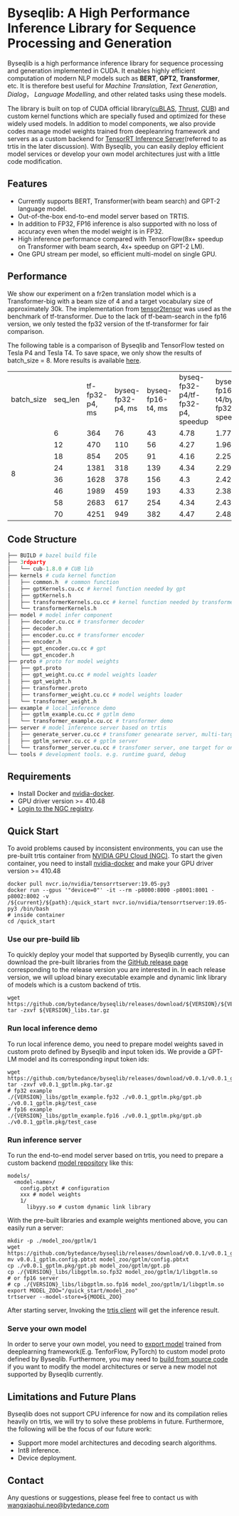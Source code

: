 # Byseqlib: A High Performance Inference Library for Sequence Processing and Generation

Byseqlib is a high performance inference library for sequence processing and generation implemented in CUDA. 
It enables highly efficient computation of modern NLP models such as **BERT**, **GPT2**, **Transformer**, etc. 
It is therefore best useful for *Machine Translation*, *Text Generation*, *Dialog*， *Language Modelling*, and other related tasks using these models. 

The library is built on top of CUDA official library([cuBLAS](https://docs.nvidia.com/cuda/cublas/index.html),
[Thrust](https://docs.nvidia.com/cuda/thrust/index.html), [CUB](http://nvlabs.github.io/cub/)) and custom kernel functions which are specially fused and optimized for these widely used models. In addition to model components, we also provide codes
manage model weights trained from deepleanring framework and servers as a custom backend for
[TensorRT Inference
Server](https://docs.nvidia.com/deeplearning/sdk/inference-server-archived/tensorrt_inference_server_120/tensorrt-inference-server-guide/docs/quickstart.html)(referred
to as trtis in the later discussion). With Byseqlib, you can easily deploy efficient model services or develop
your own model architectures just with a little code modification.


## Features
- Currently supports BERT, Transformer(with beam search) and GPT-2 language model.
- Out-of-the-box end-to-end model server based on TRTIS.
- In addition to FP32, FP16 inference is also supported with no loss of accuracy even when the model weight is in FP32.
- High inference performance compared with TensorFlow(8x+ speedup on Transformer with beam search,
  4x+ speedup on GPT-2 LM).
- One GPU stream per model, so efficient multi-model on single GPU.


## Performance
We show our experiment on a fr2en translation model which is a Transformer-big with
a beam size of 4 and a target vocabulary size of approximately 30k. The implementation from
[tensor2tensor](https://github.com/tensorflow/tensor2tensor/blob/master/tensor2tensor/models/transformer.py)
was used as the benchmark of tf-transformer. Due to the lack of tf-beam-search in the fp16
version, we only tested the fp32 version of the tf-transformer for fair comparison.

The following table is a comparison of Byseqlib and TensorFlow tested on Tesla P4 and Tesla T4. To
save space, we only show the results of batch_size = 8. More results is available
[here](./docs/performance.md).
<table>
   <tr>
      <td>batch_size</td>
      <td>seq_len</td>
      <td>tf-fp32-p4, ms</td>
      <td>byseq-fp32-p4, ms</td>
      <td>byseq-fp16-t4, ms</td>
      <td>byseq-fp32-p4/tf-fp32-p4, speedup</td>
      <td>byseq-fp16-t4/byseq-fp32-p4, speedup</td>
      <td>byseq-fp16-t4/tf-fp32-p4, speedup</td>
   </tr>
   <tr>
      <td rowspan="8">8</td>
      <td>6</td>
      <td>364</td>
      <td>76</td>
      <td>43</td>
      <td>4.78</td>
      <td>1.77</td>
      <td>8.47</td>
   </tr>
   <tr>
      <td>12</td>
      <td>470</td>
      <td>110</td>
      <td>56</td>
      <td>4.27</td>
      <td>1.96</td>
      <td>8.39</td>
   </tr>
   <tr>
      <td>18</td>
      <td>854</td>
      <td>205</td>
      <td>91</td>
      <td>4.16</td>
      <td>2.25</td>
      <td>9.38</td>
   </tr>
   <tr>
      <td>24</td>
      <td>1381</td>
      <td>318</td>
      <td>139</td>
      <td>4.34</td>
      <td>2.29</td>
      <td>9.94</td>
   </tr>
   <tr>
      <td>36</td>
      <td>1628</td>
      <td>378</td>
      <td>156</td>
      <td>4.3</td>
      <td>2.42</td>
      <td>10.44</td>
   </tr>
   <tr>
      <td>46</td>
      <td>1989</td>
      <td>459</td>
      <td>193</td>
      <td>4.33</td>
      <td>2.38</td>
      <td>10.31</td>
   </tr>
   <tr>
      <td>58</td>
      <td>2683</td>
      <td>617</td>
      <td>254</td>
      <td>4.34</td>
      <td>2.43</td>
      <td>10.56</td>
   </tr>
   <tr>
      <td>70</td>
      <td>4251</td>
      <td>949</td>
      <td>382</td>
      <td>4.47</td>
      <td>2.48</td>
      <td>11.13</td>
   </tr>
</table>

## Code Structure
```python
├── BUILD # bazel build file
├── 3rdparty
│   └── cub-1.8.0 # CUB lib
├── kernels # cuda kernel function
│   ├── common.h  # common function
│   ├── gptKernels.cu.cc # kernel function needed by gpt
│   ├── gptKernels.h
│   ├── transformerKernels.cu.cc # kernel function needed by transformer
│   └── transformerKernels.h
├── model # model infer component
│   ├── decoder.cu.cc # transformer decoder
│   ├── decoder.h 
│   ├── encoder.cu.cc # transformer encoder
│   ├── encoder.h
│   ├── gpt_encoder.cu.cc # gpt
│   └── gpt_encoder.h
├── proto # proto for model weights
│   ├── gpt.proto
│   ├── gpt_weight.cu.cc # model weights loader
│   ├── gpt_weight.h
│   ├── transformer.proto
│   ├── transformer_weight.cu.cc # model weights loader
│   └── transformer_weight.h
├── example # local inference demo
│   ├── gptlm_example.cu.cc # gptlm demo
│   └── transformer_example.cu.cc # transformer demo
├── server # model inference server based on trtis
│   ├── generate_server.cu.cc # transfomer genearate server, multi-target for one source
│   ├── gptlm_server.cu.cc # gptlm server
│   └── transformer_server.cu.cc # transfomer server, one target for one source
└── tools # development tools. e.g. runtime guard, debug
```
## Requirements
- Install Docker and [nvidia-docker](https://github.com/NVIDIA/nvidia-docker).
- GPU driver version >= 410.48
- [Login to the NGC registry](https://docs.nvidia.com/ngc/ngc-getting-started-guide/index.html).

## Quick Start
To avoid problems caused by inconsistent environments, you can use the pre-built trtis container from
[NVIDIA GPU Cloud (NGC)](https://ngc.nvidia.com/). To start the given container, you need to install
[nvidia-docker](https://github.com/NVIDIA/nvidia-docker) and make your GPU driver version >= 410.48
```shell
docker pull nvcr.io/nvidia/tensorrtserver:19.05-py3
docker run --gpus '"device=0"' -it --rm -p8000:8000 -p8001:8001 -p8002:8002 -v
/${current}/${path}:/quick_start nvcr.io/nvidia/tensorrtserver:19.05-py3 /bin/bash
# inside container
cd /quick_start
```
### Use our pre-build lib
To quickly deploy your model that supported by Byseqlib currently, you can download the pre-built libraries
from the [GitHub release page](https://github.com/bytedance/byseqlib/releases) corresponding to the release version you are interested in. In each release
version, we will upload binary executable example and dynamic link library of models which is a
custom backend of trtis.
```shell
wget https://github.com/bytedance/byseqlib/releases/download/${VERSION}/${VERSION}_libs.tar.gz
tar -zxvf ${VERSION}_libs.tar.gz
```
### Run local inference demo
To run local inference demo, you need to prepare model weights saved in custom proto defined by
Byseqlib and input token ids. We provide a GPT-LM model and its corresponding input token ids:
```shell
wget https://github.com/bytedance/byseqlib/releases/download/v0.0.1/v0.0.1_gptlm.pkg.tar.gz
tar -zxvf v0.0.1_gptlm.pkg.tar.gz
# fp32 example
./{VERSION}_libs/gptlm_example.fp32 ./v0.0.1_gptlm.pkg/gpt.pb ./v0.0.1_gptlm.pkg/test_case
# fp16 example
./{VERSION}_libs/gptlm_example.fp16 ./v0.0.1_gptlm.pkg/gpt.pb ./v0.0.1_gptlm.pkg/test_case
```

### Run inference server
To run the end-to-end model server based on trtis, you need to prepare a custom backend [model
repository](https://docs.nvidia.com/deeplearning/sdk/inference-server-archived/tensorrt_inference_server_120/tensorrt-inference-server-guide/docs/model_repository.html#custom-backends) like this:
```shell
models/
  <model-name>/
    config.pbtxt # configuration
    xxx # model weights
    1/
      libyyy.so # custom dynamic link library
```
With the pre-built libraries and example weights mentioned above, you can easily run a server:
```shell
mkdir -p ./model_zoo/gptlm/1
wget https://github.com/bytedance/byseqlib/releases/download/v0.0.1/v0.0.1_gptlm.config.pbtxt
mv v0.0.1_gptlm.config.pbtxt model_zoo/gptlm/config.pbtxt
cp ./v0.0.1_gptlm.pkg/gpt.pb model_zoo/gptlm/gpt.pb
cp ./{VERSION}_libs/libgptlm.so.fp32 model_zoo/gptlm/1/libgptlm.so
# or fp16 server
# cp ./{VERSION}_libs/libgptlm.so.fp16 model_zoo/gptlm/1/libgptlm.so
export MODEL_ZOO="/quick_start/model_zoo"
trtserver --model-store=${MODEL_ZOO}
```
After starting server, Invoking the [trtis
client](https://docs.nvidia.com/deeplearning/sdk/inference-server-archived/tensorrt_inference_server_120/tensorrt-inference-server-guide/docs/client.html) will get the inference result.

### Serve your own model
In order to serve your own model, you need to [export model](./docs/export_model.md) trained from deeplearning framework(E.g.
TenforFlow, PyTorch) to custom model proto defined by Byseqlib. Furthermore, you may need to [build from
source code](./docs/build.md) if you want to modify the model architectures or serve a new model not supported by
Byseqlib currently.

## Limitations and Future Plans
Byseqlib does not support CPU inference for now and its compilation relies heavily on trtis, we will
try to solve these problems in future. Furthermore, the following will be the focus of our future
work:
- Support more model architectures and decoding search algorithms.
- Int8 inference.
- Device deployment.

## Contact
Any questions or suggestions, please feel free to contact us with wangxiaohui.neo@bytedance.com

